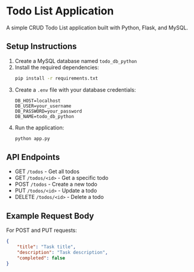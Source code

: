 # Todo List Application

A simple CRUD Todo List application built with Python, Flask, and MySQL.

## Setup Instructions

1. Create a MySQL database named `todo_db_python`
2. Install the required dependencies:
   ```bash
   pip install -r requirements.txt
   ```
3. Create a `.env` file with your database credentials:
   ```
   DB_HOST=localhost
   DB_USER=your_username
   DB_PASSWORD=your_password
   DB_NAME=todo_db_python
   ```
4. Run the application:
   ```bash
   python app.py
   ```

## API Endpoints

- GET `/todos` - Get all todos
- GET `/todos/<id>` - Get a specific todo
- POST `/todos` - Create a new todo
- PUT `/todos/<id>` - Update a todo
- DELETE `/todos/<id>` - Delete a todo

## Example Request Body

For POST and PUT requests:
```json
{
    "title": "Task title",
    "description": "Task description",
    "completed": false
}
``` 